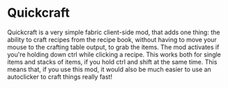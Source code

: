 # Quickcraft
Quickcraft is a very simple fabric client-side mod, that adds one thing: the ability to craft recipes from the recipe book, without having to move your mouse to the crafting table output, to grab the items.
The mod activates if you're holding down ctrl while clicking a recipe. This works both for single items and stacks of items, if you hold ctrl and shift at the same time.
This means that, if you use this mod, it would also be much easier to use an autoclicker to craft things really fast!
